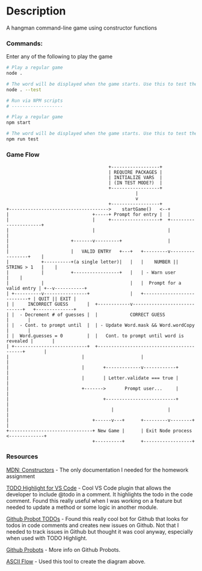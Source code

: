 # Description
A hangman command-line game using constructor functions

### Commands:

Enter any of the following to play the game
```bash
# Play a regular game
node .

# The word will be displayed when the game starts. Use this to test the game.
node . --test

# Run via NPM scripts
# -------------------

# Play a regular game
npm start

# The word will be displayed when the game starts. Use this to test the game.
npm run test
```

### Game Flow

```
                                      +------------------+
                                      | REQUIRE PACKAGES |
                                      | INITIALIZE VARS  |
                                      | (IN TEST MODE?)  |
                                      +------------------+
                                                |
                                                v
                                      +------------------+
+------------------------------------->    startGame()   <--+
|                               +-----+ Prompt for entry |  |
|                               |     +------------------+  +----------------------+
|                               |                           |                      |
|                       +-------v---------+                 |                      |
|                       |   VALID ENTRY   +---+   +---------v-----------------+    |
|            +----------+(a single letter)|   |   |    NUMBER || STRING > 1   |    |
|            |          +-----------------+   |   | - Warn user               |    |
|            |                                |   |  Prompt for a valid entry | +--v-----------+
| +----------v----------------+               |   +---------------------------+ | QUIT || EXIT |
| |     INCORRECT GUESS       |  +------------v-----------------------------+   +--------------+
| |  - Decrement # of guesses |  |            CORRECT GUESS                 |       |
| |  - Cont. to prompt until  |  | - Update Word.mask && Word.wordCopy      |       |
| |  Word.guesses = 0         |  |   Cont. to prompt until word is revealed |       |
| +---------------------------+  +------------------------------------------+       |
|                           |                     |                                 |
|                           |       +-------------v------------+                    |
|                           |       | Letter.validate === true |                    |
|                           +------->       Prompt user...     |                    |
|                                   +--------------------------+                    |
|                                      |                    |                       |
|                               +------v---+      +---------v--------+              |
+-------------------------------+ New Game |      | Exit Node process <-------------+
                                +----------+      +------------------+
```

### Resources
[MDN: Constructors](https://developer.mozilla.org/en-US/docs/Web/JavaScript/Reference/Classes/constructor) - The only documentation I needed for the homework assignment

[TODO Highlight for VS Code](https://marketplace.visualstudio.com/items?itemName=wayou.vscode-todo-highlight) - Cool VS Code plugin that allows the developer to include @todo in a comment. It highlights the todo in the code comment. Found this really useful when I was working on a feature but needed to update a method or some logic in another module.

[Github Probot TODOs](https://todo.jasonet.co/) - Found this really cool bot for Github that looks for todos in code comments and creates new issues on Github. Not that I needed to track issues in Github but thought it was cool anyway, especially when used with TODO Highlight.

[Github Probots](https://github.com/probot/probot) - More info on Github Probots.

[ASCII Flow](http://asciiflow.com/) - Used this tool to create the diagram above.